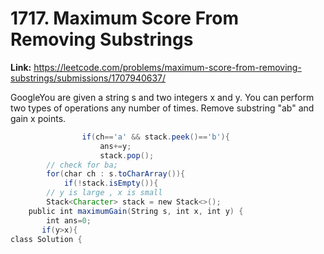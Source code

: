 # 1717. Maximum Score From Removing Substrings

**Link:** https://leetcode.com/problems/maximum-score-from-removing-substrings/submissions/1707940637/

GoogleYou are given a string s and two integers x and y. You can perform two types of operations any number of times. Remove substring "ab" and gain x points.

```java
                if(ch=='a' && stack.peek()=='b'){
                    ans+=y;
                    stack.pop();
        // check for ba;
        for(char ch : s.toCharArray()){
            if(!stack.isEmpty()){
        // y is large , x is small
        Stack<Character> stack = new Stack<>();
    public int maximumGain(String s, int x, int y) {
        int ans=0;
       if(y>x){
class Solution {
```
